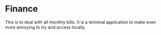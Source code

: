 # Finance
This is to deal with all monthly bills.  It is a terminal application to make even more annoying to try and access locally.
